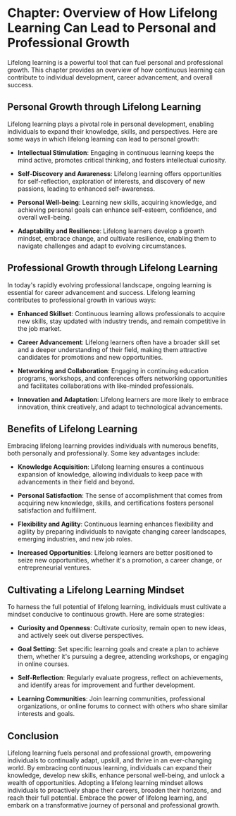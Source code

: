 Chapter: Overview of How Lifelong Learning Can Lead to Personal and Professional Growth
=======================================================================================

Lifelong learning is a powerful tool that can fuel personal and professional growth. This chapter provides an overview of how continuous learning can contribute to individual development, career advancement, and overall success.

Personal Growth through Lifelong Learning
-----------------------------------------

Lifelong learning plays a pivotal role in personal development, enabling individuals to expand their knowledge, skills, and perspectives. Here are some ways in which lifelong learning can lead to personal growth:

* **Intellectual Stimulation**: Engaging in continuous learning keeps the mind active, promotes critical thinking, and fosters intellectual curiosity.

* **Self-Discovery and Awareness**: Lifelong learning offers opportunities for self-reflection, exploration of interests, and discovery of new passions, leading to enhanced self-awareness.

* **Personal Well-being**: Learning new skills, acquiring knowledge, and achieving personal goals can enhance self-esteem, confidence, and overall well-being.

* **Adaptability and Resilience**: Lifelong learners develop a growth mindset, embrace change, and cultivate resilience, enabling them to navigate challenges and adapt to evolving circumstances.

Professional Growth through Lifelong Learning
---------------------------------------------

In today's rapidly evolving professional landscape, ongoing learning is essential for career advancement and success. Lifelong learning contributes to professional growth in various ways:

* **Enhanced Skillset**: Continuous learning allows professionals to acquire new skills, stay updated with industry trends, and remain competitive in the job market.

* **Career Advancement**: Lifelong learners often have a broader skill set and a deeper understanding of their field, making them attractive candidates for promotions and new opportunities.

* **Networking and Collaboration**: Engaging in continuing education programs, workshops, and conferences offers networking opportunities and facilitates collaborations with like-minded professionals.

* **Innovation and Adaptation**: Lifelong learners are more likely to embrace innovation, think creatively, and adapt to technological advancements.

Benefits of Lifelong Learning
-----------------------------

Embracing lifelong learning provides individuals with numerous benefits, both personally and professionally. Some key advantages include:

* **Knowledge Acquisition**: Lifelong learning ensures a continuous expansion of knowledge, allowing individuals to keep pace with advancements in their field and beyond.

* **Personal Satisfaction**: The sense of accomplishment that comes from acquiring new knowledge, skills, and certifications fosters personal satisfaction and fulfillment.

* **Flexibility and Agility**: Continuous learning enhances flexibility and agility by preparing individuals to navigate changing career landscapes, emerging industries, and new job roles.

* **Increased Opportunities**: Lifelong learners are better positioned to seize new opportunities, whether it's a promotion, a career change, or entrepreneurial ventures.

Cultivating a Lifelong Learning Mindset
---------------------------------------

To harness the full potential of lifelong learning, individuals must cultivate a mindset conducive to continuous growth. Here are some strategies:

* **Curiosity and Openness**: Cultivate curiosity, remain open to new ideas, and actively seek out diverse perspectives.

* **Goal Setting**: Set specific learning goals and create a plan to achieve them, whether it's pursuing a degree, attending workshops, or engaging in online courses.

* **Self-Reflection**: Regularly evaluate progress, reflect on achievements, and identify areas for improvement and further development.

* **Learning Communities**: Join learning communities, professional organizations, or online forums to connect with others who share similar interests and goals.

Conclusion
----------

Lifelong learning fuels personal and professional growth, empowering individuals to continually adapt, upskill, and thrive in an ever-changing world. By embracing continuous learning, individuals can expand their knowledge, develop new skills, enhance personal well-being, and unlock a wealth of opportunities. Adopting a lifelong learning mindset allows individuals to proactively shape their careers, broaden their horizons, and reach their full potential. Embrace the power of lifelong learning, and embark on a transformative journey of personal and professional growth.

